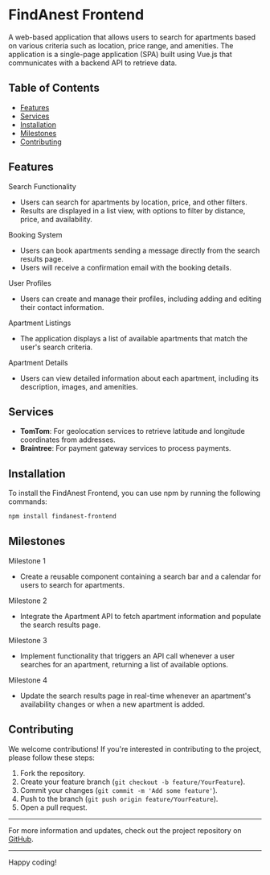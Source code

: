 # FindAnest Frontend

A web-based application that allows users to search for apartments based on various criteria such as location, price range, and amenities. The application is a single-page application (SPA) built using Vue.js that communicates with a backend API to retrieve data.

## Table of Contents

- [Features](#features)
- [Services](#services)
- [Installation](#installation)
- [Milestones](#milestones)
- [Contributing](#contributing)

## Features

Search Functionality

- Users can search for apartments by location, price, and other filters.
- Results are displayed in a list view, with options to filter by distance, price, and availability.

Booking System

- Users can book apartments sending a message directly from the search results page.
- Users will receive a confirmation email with the booking details.

User Profiles

- Users can create and manage their profiles, including adding and editing their contact information.

Apartment Listings

- The application displays a list of available apartments that match the user's search criteria.

Apartment Details

- Users can view detailed information about each apartment, including its description, images, and amenities.

## Services

- **TomTom**: For geolocation services to retrieve latitude and longitude coordinates from addresses.
- **Braintree**: For payment gateway services to process payments.

## Installation

To install the FindAnest Frontend, you can use npm by running the following commands:

```bash
npm install findanest-frontend
```

## Milestones

Milestone 1

- Create a reusable component containing a search bar and a calendar for users to search for apartments.
  
Milestone 2

- Integrate the Apartment API to fetch apartment information and populate the search results page.
  
Milestone 3

- Implement functionality that triggers an API call whenever a user searches for an apartment, returning a list of available options.

Milestone 4

- Update the search results page in real-time whenever an apartment's availability changes or when a new apartment is added.

## Contributing

We welcome contributions! If you're interested in contributing to the project, please follow these steps:

1. Fork the repository.
2. Create your feature branch (`git checkout -b feature/YourFeature`).
3. Commit your changes (`git commit -m 'Add some feature'`).
4. Push to the branch (`git push origin feature/YourFeature`).
5. Open a pull request.

---

For more information and updates, check out the project repository on [GitHub](https://github.com/EmilioGall/findanest-frontend). 

---

Happy coding!
